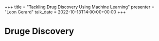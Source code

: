+++
title = "Tackling Drug Discovery Using Machine Learning"
presenter = "Leon Gerard"
talk_date = 2022-10-13T14:00:00+00:00
+++

Druge Discovery
=============